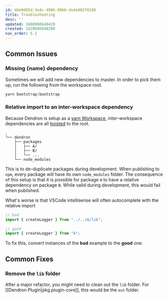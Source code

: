 ```yaml
---
id: dde0d05d-3e4c-498b-90bb-de4e902f02d6
title: Troubleshooting
desc: ''
updated: 1660906640420
created: 1620686948200
nav_order: 5.1
---
```



## Common Issues

### Missing {name} dependency

Sometimes we will add new dependencies to master. In order to pick them up, run the following from the workspace root.

```sh
yarn bootstrap:bootstrap
```

### Relative import to an inter-workspace dependency

Because Dendron is setup as a [yarn Workspace](https://classic.yarnpkg.com/en/docs/workspaces/), inter-workspace dependencies are all [hoisted](https://github.com/lerna/lerna/blob/main/doc/hoist.md) to the root.

```
.
└── dendron
    ├── packages
    │   ├── A/
    │   ├── B/
    │   └── ...
    └── node_modules
```

This is to de-duplicate packages during development. When publishing to `npm`, every package will have its own `node_modules` folder. The consequence of this setup is that it is possible for package `A` to have a relative dependency on package `B`. While valid during development, this would fail when published. 

What's worse is that VSCode intellisense will often autocomplete with the relative import

```ts
// bad
import { createLogger } from "../../A/lib";

// good
import { createLogger } from "A";
```

To fix this, convert instances of the **bad** example to the **good** one.


## Common Fixes

### Remove the `lib` folder

After a major refactor, you might need to clean out the `lib` folder. For [[Dendron Plugin|pkg.plugin-core]], this would be the `out` folder.
